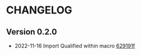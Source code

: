 # CHANGELOG

## Version 0.2.0

* 2022-11-16 Import Qualified within macro [629191f](https://github.com/radicle-dev/radicle-git/commit/629191f55afe77c00808cfe3d6f35d4cff1f4f73)
